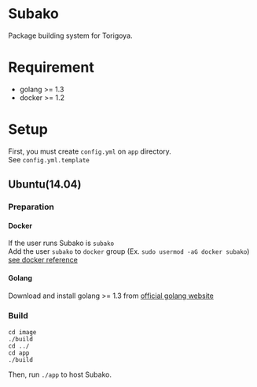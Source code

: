 # Subako
Package building system for Torigoya.

# Requirement
- golang >= 1.3
- docker >= 1.2

# Setup
First, you must create `config.yml` on `app` directory.  
See `config.yml.template`

## Ubuntu(14.04)
### Preparation
#### Docker
If the user runs Subako is `subako`  
Add the user `subako` to `docker` group (Ex. `sudo usermod -aG docker subako`) [see docker reference](https://docs.docker.com/installation/ubuntulinux/)

#### Golang
Download and install golang >= 1.3 from [official golang website](https://golang.org/dl/)

### Build
```
cd image
./build
cd ../
cd app
./build
```
Then, run `./app` to host Subako.
